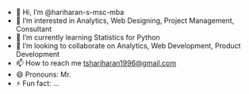 - 👋 Hi, I’m @hariharan-s-msc-mba
- 👀 I’m interested in Analytics, Web Designing, Project Management, Consultant
- 🌱 I’m currently learning Statistics for Python
- 💞️ I’m looking to collaborate on Analytics, Web Development, Product Development
- 📫 How to reach me tshariharan1996@gmail.com
- 😄 Pronouns: Mr.
- ⚡ Fun fact: ...

<!---
hariharan-s-msc-mba/hariharan-s-msc-mba is a ✨ special ✨ repository because its `README.md` (this file) appears on your GitHub profile.
You can click the Preview link to take a look at your changes.
--->

